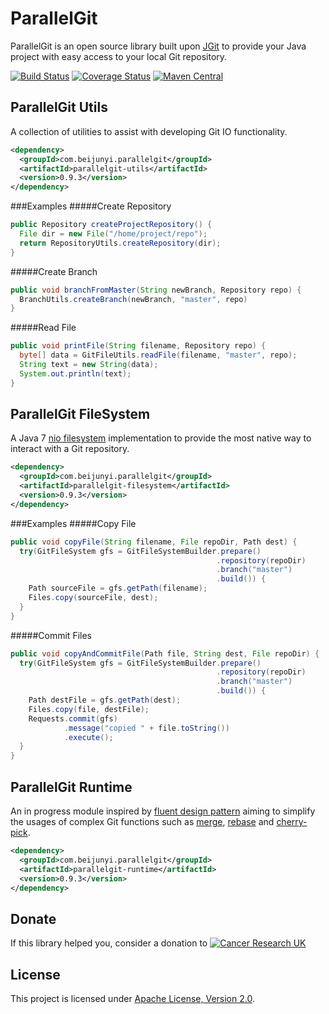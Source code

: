 ParallelGit
===========

ParallelGit is an open source library built upon [JGit](https://eclipse.org/jgit/) to provide your Java project with easy access to your local Git repository.

[![Build Status](https://travis-ci.org/beijunyi/ParallelGit.svg?branch=master)](https://travis-ci.org/beijunyi/ParallelGit)
[![Coverage Status](https://coveralls.io/repos/beijunyi/ParallelGit/badge.svg?branch=master&service=github)](https://coveralls.io/github/beijunyi/ParallelGit?branch=master)
[![Maven Central](https://maven-badges.herokuapp.com/maven-central/com.beijunyi.parallelgit/parallelgit/badge.svg)](https://maven-badges.herokuapp.com/maven-central/com.beijunyi.parallelgit/parallelgit)

ParallelGit Utils
-----------------

A collection of utilities to assist with developing Git IO functionality.

```xml
<dependency>
  <groupId>com.beijunyi.parallelgit</groupId>
  <artifactId>parallelgit-utils</artifactId>
  <version>0.9.3</version>
</dependency>
```

###Examples
#####Create Repository
```java
public Repository createProjectRepository() {
  File dir = new File("/home/project/repo");
  return RepositoryUtils.createRepository(dir);
}
```

#####Create Branch
```java
public void branchFromMaster(String newBranch, Repository repo) {
  BranchUtils.createBranch(newBranch, "master", repo)
}
```

#####Read File
```java
public void printFile(String filename, Repository repo) {
  byte[] data = GitFileUtils.readFile(filename, "master", repo);
  String text = new String(data);
  System.out.println(text);
}
```

ParallelGit FileSystem
----------------------

A Java 7 [nio filesystem](http://docs.oracle.com/javase/7/docs/api/java/nio/file/FileSystem.html) implementation to provide the most native way to interact with a Git repository.

```xml
<dependency>
  <groupId>com.beijunyi.parallelgit</groupId>
  <artifactId>parallelgit-filesystem</artifactId>
  <version>0.9.3</version>
</dependency>
```

###Examples
#####Copy File
```java
public void copyFile(String filename, File repoDir, Path dest) {
  try(GitFileSystem gfs = GitFileSystemBuilder.prepare()
                                              .repository(repoDir)
                                              .branch("master")
                                              .build()) {
    Path sourceFile = gfs.getPath(filename);
    Files.copy(sourceFile, dest);
  }
}
```

#####Commit Files
```java
public void copyAndCommitFile(Path file, String dest, File repoDir) {
  try(GitFileSystem gfs = GitFileSystemBuilder.prepare()
                                              .repository(repoDir)
                                              .branch("master")
                                              .build()) {
    Path destFile = gfs.getPath(dest);
    Files.copy(file, destFile);
    Requests.commit(gfs)
            .message("copied " + file.toString())
            .execute();
  }
}
```

ParallelGit Runtime
-------------------

An in progress module inspired by [fluent design pattern](https://en.wikipedia.org/wiki/Fluent_interface) aiming to simplify the usages of complex Git functions such as [merge](https://git-scm.com/docs/git-merge), [rebase](https://git-scm.com/docs/git-rebase) and [cherry-pick](https://git-scm.com/docs/git-cherry-pick). 

```xml
<dependency>
  <groupId>com.beijunyi.parallelgit</groupId>
  <artifactId>parallelgit-runtime</artifactId>
  <version>0.9.3</version>
</dependency>
```

Donate
------
If this library helped you, consider a donation to [![Cancer Research UK](http://www.cancerresearchuk.org/sites/all/themes/custom/cruk/logo.png)](http://www.cancerresearchuk.org/support-us/donate)

License
-------
This project is licensed under [Apache License, Version 2.0](http://opensource.org/licenses/apache-2.0).
